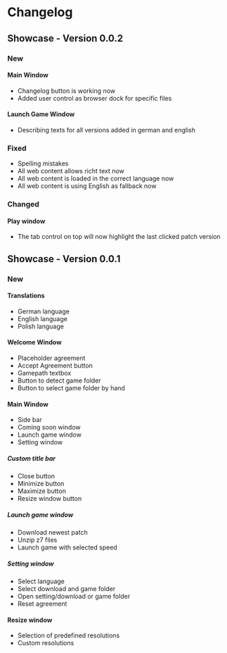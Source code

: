 # Changelog

## Showcase - Version 0.0.2

### New

#### Main Window

* Changelog button is working now
* Added user control as browser dock for specific files

#### Launch Game Window

* Describing texts for all versions added in german and english

### Fixed

* Spelling mistakes
* All web content allows richt text now
* All web content is loaded in the correct language now
* All web content is using English as fallback now

### Changed

#### Play window

* The tab control on top will now highlight the last clicked patch version

## Showcase - Version 0.0.1

### New

#### Translations

* German language
* English language
* Polish language

#### Welcome Window

* Placeholder agreement
* Accept Agreement button
* Gamepath textbox
* Button to detect game folder
* Button to select game folder by hand

#### Main Window

* Side bar
* Coming soon window
* Launch game window
* Setting window

##### Custom title bar

* Close button
* Minimize button
* Maximize button
* Resize window button

##### Launch game window

* Download newest patch
* Unzip z7 files
* Launch game with selected speed

##### Setting window

* Select language
* Select download and game folder
* Open setting/download or game folder
* Reset agreement

#### Resize window

* Selection of predefined resolutions
* Custom resolutions
